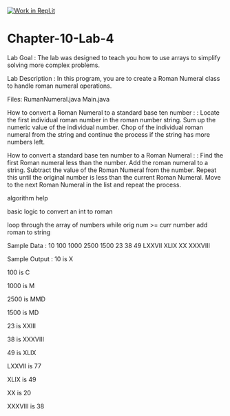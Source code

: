 [![Work in Repl.it](https://classroom.github.com/assets/work-in-replit-14baed9a392b3a25080506f3b7b6d57f295ec2978f6f33ec97e36a161684cbe9.svg)](https://classroom.github.com/online_ide?assignment_repo_id=3968083&assignment_repo_type=AssignmentRepo)
# Chapter-10-Lab-4
Lab Goal :   The lab was designed to teach you how to use arrays to simplify solving more complex problems. 

Lab Description :   In this program, you are to create a Roman Numeral class to handle roman numeral operations.

Files: RumanNumeral.java
       Main.java

How to convert a Roman Numeral to a standard base ten number : :  Locate the first individual roman number in the roman number string.  Sum up the numeric value of the individual number.  Chop of the individual roman numeral from the string and continue the process if the string has more numbers left.

How to convert a standard base ten number to a Roman Numeral : :  Find the first Roman numeral less than the number.   Add the roman numeral to a string.  Subtract the value of the Roman Numeral from the number.   Repeat this until the original number is less than the current Roman Numeral.   Move to the next Roman Numeral in the list and repeat the process.

algorithm help

basic logic to convert an int to roman

loop through the array of numbers
   while orig num >= curr number
       add roman to string


Sample Data : 
10
100
1000
2500
1500
23
38
49
LXXVII 
XLIX
XX
XXXVIII	



Sample Output : 
10 is X

100 is C

1000 is M

2500 is MMD

1500 is MD

23 is XXIII

38 is XXXVIII

49 is XLIX

LXXVII is 77

XLIX is 49

XX is 20

XXXVIII is 38
